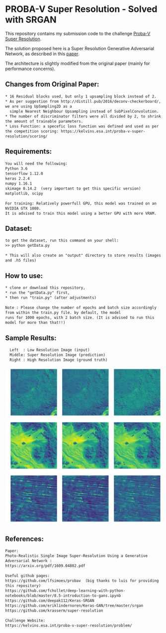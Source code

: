 # PROBA-V Super Resolution - Solved with SRGAN

This repository contains my submission code to the challenge [Proba-V Super Resolution](https://kelvins.esa.int/proba-v-super-resolution/home/).

The solution proposed here is a Super Resolution Generative Adversarial Network, as described in this [paper](https://arxiv.org/pdf/1609.04802.pdf).

The architecture is slightly modified from the original paper (mainly for performance concerns).

## Changes from Original Paper:
    * 16 Residual blocks used, but only 1 upsampling block instead of 2.
    * As per suggestion from http://distill.pub/2016/deconv-checkerboard/, we are using UpSampling2D as a
      simple Nearest Neighbour Upsampling instead of SubPixelConvolution.
    * The number of discriminator filters were all divided by 2, to shrink the amount of trainable parameters.
    * Loss Function: a specefic loss function was defined and used as per the competition scoring: https://kelvins.esa.int/proba-v-super-resolution/scoring/
    
## Requirements:

    You will need the following:
    Python 3.6
    tensorflow 1.12.0
    keras 2.2.4
    numpy 1.16.1
    skimage 0.14.2  (very important to get this specific version)
    matplotlib, scipy
    
    For training: Relatively powerfull GPU, this model was trained on an NVIDIA GTX 1080.
    It is advised to train this model using a better GPU with more VRAM.

## Dataset:
    to get the dataset, run this command on your shell:
    >> python getData.py
    
    * This will also create an "output" directory to store results (images and .h5 files)

## How to use:
    
    * clone or download this repository,
    * run the "getData.py" first,
    * then run "train.py" (after adjustments)
    
    Note : Please change the number of epochs and batch size accordingly from within the train.py file. by default, the model
    runs for 1000 epochs, with 2 batch size. (It is advised to run this model for more than that!!)
    
    
## Sample Results:

      Left  : Low Resolution Image (input)
      Middle: Super Resolution Image (prediction)
      Right : High Resolution Image (ground truth)

![sample 1](./sample_results/predict116_5_301.png)
![sample 2](./sample_results/predict256_4_201.png)
![sample 3](./sample_results/predict258_3_401.png)
    

## References:

    Paper:
    Photo-Realistic Single Image Super-Resolution Using a Generative Adversarial Network :
    https://arxiv.org/pdf/1609.04802.pdf
    
    Useful github pages:
    https://github.com/lfsimoes/probav  (big thanks to luis for providing this repository)
    https://github.com/fchollet/deep-learning-with-python-notebooks/blob/master/8.5-introduction-to-gans.ipynb
    https://github.com/deepak112/Keras-SRGAN
    https://github.com/eriklindernoren/Keras-GAN/tree/master/srgan
    https://github.com/krasserm/super-resolution
    
    Challenge Website:
    https://kelvins.esa.int/proba-v-super-resolution/problem/
    
